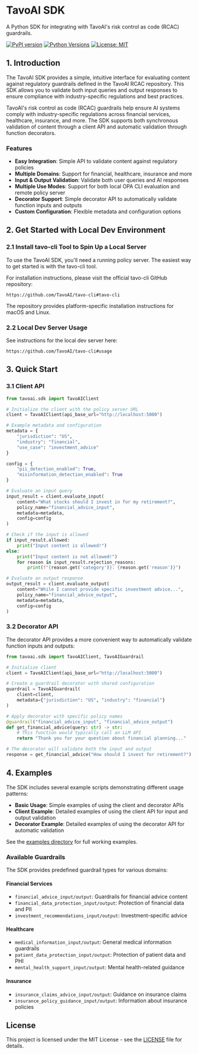# TavoAI SDK

A Python SDK for integrating with TavoAI's risk control as code (RCAC) guardrails.

[![PyPI version](https://img.shields.io/pypi/v/tavoai-sdk.svg)](https://pypi.org/project/tavoai-sdk/)
[![Python Versions](https://img.shields.io/pypi/pyversions/tavoai-sdk.svg)](https://pypi.org/project/tavoai-sdk/)
[![License: MIT](https://img.shields.io/badge/License-MIT-yellow.svg)](https://opensource.org/licenses/MIT)

## 1. Introduction

The TavoAI SDK provides a simple, intuitive interface for evaluating content against regulatory guardrails defined in the TavoAI RCAC repository. This SDK allows you to validate both input queries and output responses to ensure compliance with industry-specific regulations and best practices.

TavoAI's risk control as code (RCAC) guardrails help ensure AI systems comply with industry-specific regulations across financial services, healthcare, insurance, and more. The SDK supports both synchronous validation of content through a client API and automatic validation through function decorators.

### Features

- **Easy Integration**: Simple API to validate content against regulatory policies
- **Multiple Domains**: Support for financial, healthcare, insurance and more
- **Input & Output Validation**: Validate both user queries and AI responses
- **Multiple Use Modes**: Support for both local OPA CLI evaluation and remote policy server
- **Decorator Support**: Simple decorator API to automatically validate function inputs and outputs
- **Custom Configuration**: Flexible metadata and configuration options

## 2. Get Started with Local Dev Environment

### 2.1 Install tavo-cli Tool to Spin Up a Local Server

To use the TavoAI SDK, you'll need a running policy server. The easiest way to get started is with the tavo-cli tool.

For installation instructions, please visit the official tavo-cli GitHub repository:

```
https://github.com/TavoAI/tavo-cli#tavo-cli
```

The repository provides platform-specific installation instructions for macOS and Linux.

### 2.2 Local Dev Server Usage

See instructions for the local dev server here:

```
https://github.com/TavoAI/tavo-cli#usage
```

## 3. Quick Start

### 3.1 Client API

```python
from tavoai.sdk import TavoAIClient

# Initialize the client with the policy server URL
client = TavoAIClient(api_base_url="http://localhost:5000")

# Example metadata and configuration
metadata = {
    "jurisdiction": "US",
    "industry": "financial",
    "use_case": "investment_advice"
}

config = {
    "pii_detection_enabled": True,
    "misinformation_detection_enabled": True
}

# Evaluate an input query
input_result = client.evaluate_input(
    content="What stocks should I invest in for my retirement?",
    policy_name="financial_advice_input",
    metadata=metadata,
    config=config
)

# Check if the input is allowed
if input_result.allowed:
    print("Input content is allowed!")
else:
    print("Input content is not allowed!")
    for reason in input_result.rejection_reasons:
        print(f"{reason.get('category')}: {reason.get('reason')}")

# Evaluate an output response
output_result = client.evaluate_output(
    content="While I cannot provide specific investment advice...",
    policy_name="financial_advice_output",
    metadata=metadata,
    config=config
)
```

### 3.2 Decorator API

The decorator API provides a more convenient way to automatically validate function inputs and outputs:

```python
from tavoai.sdk import TavoAIClient, TavoAIGuardrail

# Initialize client
client = TavoAIClient(api_base_url="http://localhost:5000")

# Create a guardrail decorator with shared configuration
guardrail = TavoAIGuardrail(
    client=client,
    metadata={"jurisdiction": "US", "industry": "financial"}
)

# Apply decorator with specific policy names
@guardrail("financial_advice_input", "financial_advice_output")
def get_financial_advice(query: str) -> str:
    # This function would typically call an LLM API
    return "Thank you for your question about financial planning..."

# The decorator will validate both the input and output
response = get_financial_advice("How should I invest for retirement?")
```

## 4. Examples

The SDK includes several example scripts demonstrating different usage patterns:

- **Basic Usage**: Simple examples of using the client and decorator APIs
- **Client Example**: Detailed examples of using the client API for input and output validation
- **Decorator Example**: Detailed examples of using the decorator API for automatic validation

See the [examples directory](examples/) for full working examples.

### Available Guardrails

The SDK provides predefined guardrail types for various domains:

#### Financial Services
- `financial_advice_input/output`: Guardrails for financial advice content
- `financial_data_protection_input/output`: Protection of financial data and PII
- `investment_recommendations_input/output`: Investment-specific advice

#### Healthcare
- `medical_information_input/output`: General medical information guardrails
- `patient_data_protection_input/output`: Protection of patient data and PHI
- `mental_health_support_input/output`: Mental health-related guidance

#### Insurance
- `insurance_claims_advice_input/output`: Guidance on insurance claims
- `insurance_policy_guidance_input/output`: Information about insurance policies

## License

This project is licensed under the MIT License - see the [LICENSE](LICENSE) file for details. 